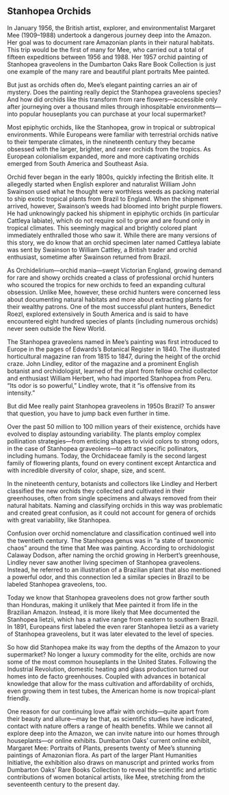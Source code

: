 <var data-essay
    data-layout="vtl"
    title="Stanhopea Orchids"
    data-banner="https://daily.jstor.org/wp-content/uploads/2020/04/plant_of_the_month_stanhopea_orchids_1050x700.jpg"></var>
    
<var id="Q407971" data-aliases="Mee"></var>
<var id="Q3783"></var>


## Stanhopea Orchids

In January 1956, the British artist, explorer, and environmentalist Margaret Mee (1909–1988) undertook a dangerous journey deep into the Amazon. Her goal was to document rare Amazonian plants in their natural habitats. This trip would be the first of many for Mee, who carried out a total of fifteen expeditions between 1956 and 1988. Her 1957 orchid painting of Stanhopea graveolens in the Dumbarton Oaks Rare Book Collection is just one example of the many rare and beautiful plant portraits Mee painted.

But just as orchids often do, Mee’s elegant painting carries an air of mystery. Does the painting really depict the Stanhopea graveolens species? And how did orchids like this transform from rare flowers—accessible only after journeying over a thousand miles through inhospitable environments—into popular houseplants you can purchase at your local supermarket?

Most epiphytic orchids, like the Stanhopea, grow in tropical or subtropical environments. While Europeans were familiar with terrestrial orchids native to their temperate climates, in the nineteenth century they became obsessed with the larger, brighter, and rarer orchids from the tropics. As European colonialism expanded, more and more captivating orchids emerged from South America and Southeast Asia.

Orchid fever began in the early 1800s, quickly infecting the British elite. It allegedly started when English explorer and naturalist William John Swainson used what he thought were worthless weeds as packing material to ship exotic tropical plants from Brazil to England. When the shipment arrived, however, Swainson’s weeds had bloomed into bright purple flowers. He had unknowingly packed his shipment in epiphytic orchids (in particular Cattleya labiate), which do not require soil to grow and are found only in tropical climates. This seemingly magical and brightly colored plant immediately enthralled those who saw it. While there are many versions of this story, we do know that an orchid specimen later named Cattleya labiate was sent by Swainson to William Cattley, a British trader and orchid enthusiast, sometime after Swainson returned from Brazil.

As Orchidelirium—orchid mania—swept Victorian England, growing demand for rare and showy orchids created a class of professional orchid hunters who scoured the tropics for new orchids to feed an expanding cultural obsession. Unlike Mee, however, these orchid hunters were concerned less about documenting natural habitats and more about extracting plants for their wealthy patrons. One of the most successful plant hunters, Benedict Roezl, explored extensively in South America and is said to have encountered eight hundred species of plants (including numerous orchids) never seen outside the New World.

The Stanhopea graveolens named in Mee’s painting was first introduced to Europe in the pages of Edwards’s Botanical Register in 1840. The illustrated horticultural magazine ran from 1815 to 1847, during the height of the orchid craze. John Lindley, editor of the magazine and a prominent English botanist and orchidologist, learned of the plant from fellow orchid collector and enthusiast William Herbert, who had imported Stanhopea from Peru. “Its odor is so powerful,” Lindley wrote, that it “is offensive from its intensity.”

But did Mee really paint Stanhopea graveolens in 1950s Brazil? To answer that question, you have to jump back even further in time.

Over the past 50 million to 100 million years of their existence, orchids have evolved to display astounding variability. The plants employ complex pollination strategies—from enticing shapes to vivid colors to strong odors, in the case of Stanhopea graveolens—to attract specific pollinators, including humans. Today, the Orchidaceae family is the second largest family of flowering plants, found on every continent except Antarctica and with incredible diversity of color, shape, size, and scent.

In the nineteenth century, botanists and collectors like Lindley and Herbert classified the new orchids they collected and cultivated in their greenhouses, often from single specimens and always removed from their natural habitats. Naming and classifying orchids in this way was problematic and created great confusion, as it could not account for genera of orchids with great variability, like Stanhopea.

Confusion over orchid nomenclature and classification continued well into the twentieth century. The Stanhopea genus was in “a state of taxonomic chaos” around the time that Mee was painting. According to orchidologist Calaway Dodson, after naming the orchid growing in Herbert’s greenhouse, Lindley never saw another living specimen of Stanhopea graveolens. Instead, he referred to an illustration of a Brazilian plant that also mentioned a powerful odor, and this connection led a similar species in Brazil to be labeled Stanhopea graveolens, too.

Today we know that Stanhopea graveolens does not grow farther south than Honduras, making it unlikely that Mee painted it from life in the Brazilian Amazon. Instead, it is more likely that Mee documented the Stanhopea lietzii, which has a native range from eastern to southern Brazil. In 1891, Europeans first labeled the even rarer Stanhopea lietzii as a variety of Stanhopea graveolens, but it was later elevated to the level of species.

So how did Stanhopea make its way from the depths of the Amazon to your supermarket? No longer a luxury commodity for the elite, orchids are now some of the most common houseplants in the United States. Following the Industrial Revolution, domestic heating and glass production turned our homes into de facto greenhouses. Coupled with advances in botanical knowledge that allow for the mass cultivation and affordability of orchids, even growing them in test tubes, the American home is now tropical-plant friendly.

One reason for our continuing love affair with orchids—quite apart from their beauty and allure—may be that, as scientific studies have indicated, contact with nature offers a range of health benefits. While we cannot all explore deep into the Amazon, we can invite nature into our homes through houseplants—or online exhibits. Dumbarton Oaks’ current online exhibit, Margaret Mee: Portraits of Plants, presents twenty of Mee’s stunning paintings of Amazonian flora. As part of the larger Plant Humanities Initiative, the exhibition also draws on manuscript and printed works from Dumbarton Oaks’ Rare Books Collection to reveal the scientific and artistic contributions of women botanical artists, like Mee, stretching from the seventeenth century to the present day.


